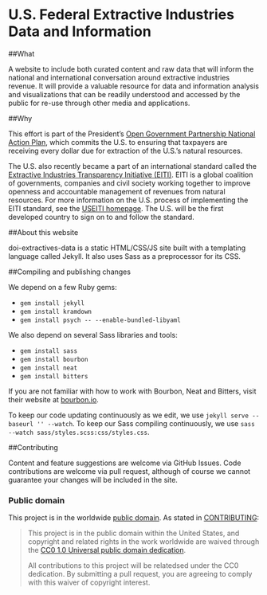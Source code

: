 U.S. Federal Extractive Industries Data and Information
=======================================================

##What

A website to include both curated content and raw data that will inform the national and international conversation around extractive industries revenue. It will provide a valuable resource for data and information analysis and visualizations that can be readily understood and accessed by the public for re-use through other media and applications.

##Why

This effort is part of the President’s [Open Government Partnership National Action Plan](http://www.whitehouse.gov/blog/2013/12/06/united-states-releases-its-second-open-government-national-action-plan), which commits the U.S. to ensuring that taxpayers are receiving every dollar due for extraction of the U.S.’s natural resources.

The U.S. also recently became a part of an international standard called the [Extractive Industries Transparency Initiative (EITI)](http://www.eiti.org/). EITI is a global coalition of governments, companies and civil society working together to improve openness and accountable management of revenues from natural resources. For more information on the U.S. process of implementing the EITI standard, see the [USEITI homepage](http://www.doi.gov/eiti). The U.S. will be the first developed country to sign on to and follow the standard.

##About this website

doi-extractives-data is a static HTML/CSS/JS site built with a templating language called Jekyll. It also uses Sass as a preprocessor for its CSS.

<!--The site navigation and lists of resources that appear on the /resources page are maintained in easy-to-read YAML files (".yml") in the /_data directory.

GitHub is our CMS for this project. Content editors have GitHub accounts, edit the Markdown and YAML files themselves, and eventually, will preview the results on a github.io page. Once this site is out of Beta, pushes to the live server will be handled by the development team.

The site's interactive features are all JavaScript components, making Ajax (CORS) calls to external data sources. Search is powered by Beckley. The curated list of searchable resources is in /_data.-->

##Compiling and publishing changes

We depend on a few Ruby gems:

* `gem install jekyll`
* `gem install kramdown`
* `gem install psych -- --enable-bundled-libyaml`

We also depend on several Sass libraries and tools:

* `gem install sass`
* `gem install bourbon`
* `gem install neat`
* `gem install bitters`

If you are not familiar with how to work with Bourbon, Neat and Bitters, visit their website at [bourbon.io](http://bourbon.io/).

To keep our code updating continuously as we edit, we use `jekyll serve --baseurl '' --watch`. To keep our Sass compiling continuously, we use `sass --watch sass/styles.scss:css/styles.css`.

<!-- Markdown and YAML editing happens in the `gh-pages` branch, so the [preview page](https://18f.github.io/doi-extractives-data) is automatically updated as we commit edits. The static compiled HTML is updated into the `master` branch. To generate the static files and push them to `master`, we run `rake publish`. (See the `Rakefile` in the root directory for details on how this works.) -->

##Contributing

Content and feature suggestions are welcome via GitHub Issues. Code contributions are welcome via pull request, although of course we cannot guarantee your changes will be included in the site.


### Public domain

This project is in the worldwide [public domain](LICENSE.md). As stated in [CONTRIBUTING](CONTRIBUTING.md):

> This project is in the public domain within the United States, and copyright and related rights in the work worldwide are waived through the [CC0 1.0 Universal public domain dedication](https://creativecommons.org/publicdomain/zero/1.0/).
>
> All contributions to this project will be relatedsed under the CC0 dedication. By submitting a pull request, you are agreeing to comply with this waiver of copyright interest.
